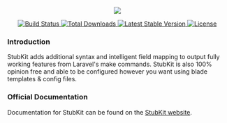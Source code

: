 <p align="center"><img src="https://stubkit.com/assets/img/logo.png"></p>

<p align="center">
    <a href="https://github.com/stubkit/stubkit/actions">
        <img src="https://github.com/stubkit/stubkit/workflows/tests/badge.svg" alt="Build Status">
    </a>
    <a href="https://packagist.org/packages/stubkit/stubkit">
        <img src="https://img.shields.io/packagist/dt/stubkit/stubkit" alt="Total Downloads">
    </a>
    <a href="https://packagist.org/packages/stubkit/stubkit">
        <img src="https://img.shields.io/packagist/v/stubkit/stubkit" alt="Latest Stable Version">
    </a>
    <a href="https://packagist.org/packages/stubkit/stubkit">
        <img src="https://img.shields.io/packagist/l/stubkit/stubkit" alt="License">
    </a>
</p>

### Introduction
StubKit adds additional syntax and intelligent field mapping to output fully working features from Laravel's make commands. StubKit is also 100% opinion free and able to be configured however you want using blade templates & config files.


### Official Documentation

Documentation for StubKit can be found on the [StubKit website](https://stubkit.com).


